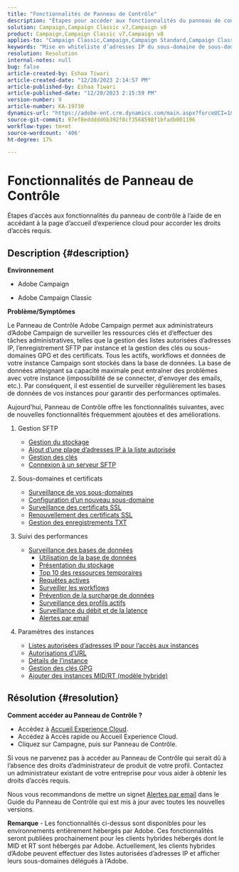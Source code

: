 ```yaml
---
title: "Fonctionnalités de Panneau de Contrôle"
description: "Étapes pour accéder aux fonctionnalités du panneau de contrôle"
solution: Campaign,Campaign Classic v7,Campaign v8
product: Campaign,Campaign Classic v7,Campaign v8
applies-to: "Campaign Classic,Campaign,Campaign Standard,Campaign Classic v7,Campaign v8"
keywords: "Mise en whiteliste d’adresses IP du sous-domaine de sous-domaine clé KCS,gpg liste autorisée liste autorisée liste autorisée liste autorisée de flux de données délégation cname csr ssl sftp débit de surveillance des autorisations d’URL txt"
resolution: Resolution
internal-notes: null
bug: false
article-created-by: Eshaa Tiwari
article-created-date: "12/20/2023 2:14:57 PM"
article-published-by: Eshaa Tiwari
article-published-date: "12/20/2023 2:15:59 PM"
version-number: 9
article-number: KA-19730
dynamics-url: "https://adobe-ent.crm.dynamics.com/main.aspx?forceUCI=1&pagetype=entityrecord&etn=knowledgearticle&id=099af126-429f-ee11-be37-6045bd0065f9"
source-git-commit: 97ef8eddddd6b392f8cf3568598f1bfadb001196
workflow-type: tm+mt
source-wordcount: '406'
ht-degree: 17%

---
```


# Fonctionnalités de Panneau de Contrôle


Étapes d’accès aux fonctionnalités du panneau de contrôle à l’aide de en accédant à la page d’accueil d’experience cloud pour accorder les droits d’accès requis.

## Description {#description}


<b>Environnement</b>

- Adobe Campaign

- Adobe Campaign Classic

<b>Problème/Symptômes</b>

Le Panneau de Contrôle Adobe Campaign permet aux administrateurs d’Adobe Campaign de surveiller les ressources clés et d’effectuer des tâches administratives, telles que la gestion des listes autorisées d’adresses IP, l’enregistrement SFTP par instance et la gestion des clés ou sous-domaines GPG et des certificats. Tous les actifs, workflows et données de votre instance Campaign sont stockés dans la base de données. La base de données atteignant sa capacité maximale peut entraîner des problèmes avec votre instance (impossibilité de se connecter, d&#39;envoyer des emails, etc.). Par conséquent, il est essentiel de surveiller régulièrement les bases de données de vos instances pour garantir des performances optimales.

Aujourd’hui, Panneau de Contrôle offre les fonctionnalités suivantes, avec de nouvelles fonctionnalités fréquemment ajoutées et des améliorations.

1. Gestion SFTP
   - [Gestion du stockage](https://experienceleague.adobe.com/docs/control-panel/using/sftp-management/sftp-storage-management.html?lang=en)
   - [Ajout d’une plage d’adresses IP à la liste autorisée](https://experienceleague.adobe.com/docs/control-panel/using/sftp-management/ip-range-allow-listing.html?lang=en)
   - [Gestion des clés](https://experienceleague.adobe.com/docs/control-panel/using/sftp-management/key-management.html?lang=en)
   - [Connexion à un serveur SFTP](https://experienceleague.adobe.com/docs/control-panel/using/sftp-management/logging-into-sftp-server.html?lang=en)
2. Sous-domaines et certificats
   - [Surveillance de vos sous-domaines](https://experienceleague.adobe.com/docs/control-panel/using/subdomains-and-certificates/monitoring-subdomains.html?lang=en)
   - [Configuration d’un nouveau sous-domaine](https://experienceleague.adobe.com/docs/control-panel/using/subdomains-and-certificates/setting-up-new-subdomain.html?lang=fr)
   - [Surveillance des certificats SSL](https://experienceleague.adobe.com/docs/control-panel/using/subdomains-and-certificates/monitoring-ssl-certificates.html?lang=en)
   - [Renouvellement des certificats SSL](https://experienceleague.adobe.com/docs/control-panel/using/subdomains-and-certificates/renewing-subdomain-certificate.html?lang=fr)
   - [Gestion des enregistrements TXT](https://experienceleague.adobe.com/docs/control-panel/using/subdomains-and-certificates/managing-txt-records.html?lang=en)
3. Suivi des performances
   - [Surveillance des bases de données](https://experienceleague.adobe.com/docs/control-panel/using/performance-monitoring/database-monitoring/database-monitoring.html?lang=fr)
      - [Utilisation de la base de données](https://experienceleague.adobe.com/docs/control-panel/using/performance-monitoring/database-monitoring/database-utilization.html?lang=en)
      - [Présentation du stockage](https://experienceleague.adobe.com/docs/control-panel/using/performance-monitoring/database-monitoring/database-storage-overview.html?lang=en)
      - [Top 10 des ressources temporaires](https://experienceleague.adobe.com/docs/control-panel/using/performance-monitoring/database-monitoring/database-top-ten-resources.html?lang=en)
      - [Requêtes actives](https://experienceleague.adobe.com/docs/control-panel/using/performance-monitoring/database-monitoring/database-active-queries.html?lang=en)
      - [Surveiller les workflows](https://experienceleague.adobe.com/docs/control-panel/using/performance-monitoring/database-monitoring/workflow-monitoring.html?lang=fr)
      - [Prévention de la surcharge de données](https://experienceleague.adobe.com/docs/control-panel/using/performance-monitoring/database-monitoring/database-preventing-overload.html?lang=en)
      - [Surveillance des profils actifs](https://experienceleague.adobe.com/docs/control-panel/using/performance-monitoring/active-profiles-monitoring.html?lang=en)
      - [Surveillance du débit et de la latence](https://experienceleague.adobe.com/docs/control-panel/using/performance-monitoring/thoughputs-latencies.html?lang=en)
      - [Alertes par email](https://experienceleague.adobe.com/docs/control-panel/using/performance-monitoring/email-alerting.html?lang=en)
4. Paramètres des instances

   - [Listes autorisées d’adresses IP pour l’accès aux instances](https://experienceleague.adobe.com/docs/control-panel/using/instances-settings/ip-allow-listing-instance-access.html?lang=en)
   - [Autorisations d’URL](https://experienceleague.adobe.com/docs/control-panel/using/instances-settings/url-permissions.html?lang=en)
   - [Détails de l&#39;instance](https://experienceleague.adobe.com/docs/control-panel/using/instances-settings/instance-details.html?lang=en)
   - [Gestion des clés GPG](https://experienceleague.adobe.com/docs/control-panel/using/instances-settings/gpg-keys-management.html?lang=en)
   - [Ajouter des instances MID/RT (modèle hybride)](https://experienceleague.adobe.com/docs/control-panel/using/instances-settings/external-accounts.html?lang=en)



## Résolution {#resolution}


<b>Comment accéder au Panneau de Contrôle ? </b>

- Accédez à [Accueil Experience Cloud](https://experiencecloud.adobe.com).
- Accédez à Accès rapide ou Accueil Experience Cloud.
- Cliquez sur Campagne, puis sur Panneau de Contrôle.


Si vous ne parvenez pas à accéder au Panneau de Contrôle qui serait dû à l’absence des droits d’administrateur de produit de votre profil. Contactez un administrateur existant de votre entreprise pour vous aider à obtenir les droits d’accès requis.

Nous vous recommandons de mettre un signet [Alertes par email](https://experienceleague.adobe.com/docs/control-panel/using/alerts-events/email-alerting.html) dans le Guide du Panneau de Contrôle qui est mis à jour avec toutes les nouvelles versions.

<b>Remarque</b> - Les fonctionnalités ci-dessus sont disponibles pour les environnements entièrement hébergés par Adobe. Ces fonctionnalités seront publiées prochainement pour les clients hybrides hébergés dont le MID et RT sont hébergés par Adobe. Actuellement, les clients hybrides d’Adobe peuvent effectuer des listes autorisées d’adresses IP et afficher leurs sous-domaines délégués à l’Adobe.
